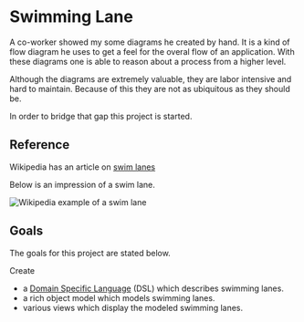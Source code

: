 Swimming Lane
=============

A co-worker showed my some diagrams he created by hand. It is a kind
of flow diagram he uses to get a feel for the overal flow of an
application. With these diagrams one is able to reason about a process
from a higher level.

Although the diagrams are extremely valuable, they are labor
intensive and hard to maintain. Because of this they are not as
ubiquitous as they should be.

In order to bridge that gap this project is started.

Reference
---------

Wikipedia has an article on 
[swim lanes](http://en.wikipedia.org/wiki/Swim_lane "Wikipedia on swim lanes")

Below is an impression of a swim lane.

![Wikipedia example of a swim lane](http://upload.wikimedia.org/wikipedia/commons/a/a5/Approvals.jpg)

Goals
-----

The goals for this project are stated below.

Create
* a [Domain Specific
  Language](http://en.wikipedia.org/wiki/Domain-specific_language
  "Wikipedia on DSL's") (DSL) which describes swimming lanes.
* a rich object model which models swimming lanes.
* various views which display the modeled swimming lanes.

